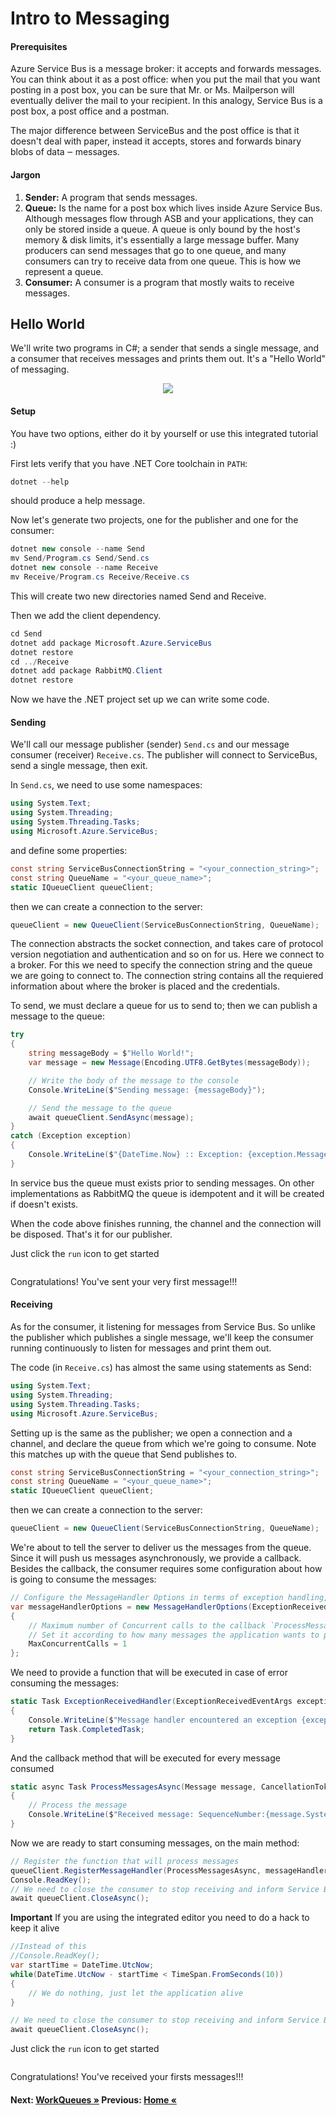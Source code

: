 # Intro to Messaging

#### Prerequisites

Azure Service Bus is a message broker: it accepts and forwards messages. You can think about it as a post office: when you put the mail that you want posting in a post box, you can be sure that Mr. or Ms. Mailperson will eventually deliver the mail to your recipient. In this analogy, Service Bus is a post box, a post office and a postman.

The major difference between ServiceBus and the post office is that it doesn't deal with paper, instead it accepts, stores and forwards binary blobs of data ‒ messages.

#### Jargon

1. **Sender:**  A program that sends messages.
1. **Queue:**  Is the name for a post box which lives inside Azure Service Bus. Although messages flow through ASB and your applications, they can only be stored inside a queue. A queue is only bound by the host's memory & disk limits, it's essentially a large message buffer. Many producers can send messages that go to one queue, and many consumers can try to receive data from one queue. This is how we represent a queue.
1. **Consumer:** A consumer is a program that mostly waits to receive messages.

## Hello World

We'll write two programs in C#; a sender that sends a single message, and a consumer that receives messages and prints them out. It's a "Hello World" of messaging.

<p align ="center">
<img src ="https://docs.microsoft.com/en-us/azure/includes/media/howto-service-bus-queues/sb-queues-08.png" >
</p>

#### Setup

You have two options, either do it by yourself or use this integrated tutorial :)

First lets verify that you have .NET Core toolchain in `PATH`:

``` cs
dotnet --help
```
should produce a help message.

Now let's generate two projects, one for the publisher and one for the consumer:

``` cs
dotnet new console --name Send
mv Send/Program.cs Send/Send.cs
dotnet new console --name Receive
mv Receive/Program.cs Receive/Receive.cs
```

This will create two new directories named Send and Receive.

Then we add the client dependency.

``` cs
cd Send
dotnet add package Microsoft.Azure.ServiceBus 
dotnet restore
cd ../Receive
dotnet add package RabbitMQ.Client
dotnet restore
```

Now we have the .NET project set up we can write some code.


#### Sending

We'll call our message publisher (sender) `Send.cs` and our message consumer (receiver) `Receive.cs`. The publisher will connect to ServiceBus, send a single message, then exit.

In `Send.cs`, we need to use some namespaces:

```cs
using System.Text;
using System.Threading;
using System.Threading.Tasks;
using Microsoft.Azure.ServiceBus;
```
and define some properties:

```cs
const string ServiceBusConnectionString = "<your_connection_string>";
const string QueueName = "<your_queue_name>";
static IQueueClient queueClient;
```

then we can create a connection to the server:

```cs
queueClient = new QueueClient(ServiceBusConnectionString, QueueName);
```

The connection abstracts the socket connection, and takes care of protocol version negotiation and authentication and so on for us. Here we connect to a broker. For this we need to specify the connection string and the queue we are going to connect to. The connection string contains all the requiered information about where the broker is placed and the credentials.

To send, we must declare a queue for us to send to; then we can publish a message to the queue:

```cs
try
{
    string messageBody = $"Hello World!";
    var message = new Message(Encoding.UTF8.GetBytes(messageBody));

    // Write the body of the message to the console
    Console.WriteLine($"Sending message: {messageBody}");

    // Send the message to the queue
    await queueClient.SendAsync(message);
}
catch (Exception exception)
{
    Console.WriteLine($"{DateTime.Now} :: Exception: {exception.Message}");
}   
```

In service bus the queue must exists prior to sending messages. On other implementations as RabbitMQ the queue is idempotent and it will be created if doesn't exists.


When the code above finishes running, the channel and the connection will be disposed. That's it for our publisher.

Just click the `run` icon to get started

``` cs  --source-file .\HelloWorld\Sender\Program.cs --project .\HelloWorld\Sender\Sender.csproj 
```
Congratulations! You've sent your very first message!!!


#### Receiving

As for the consumer, it listening for messages from Service Bus. So unlike the publisher which publishes a single message, we'll keep the consumer running continuously to listen for messages and print them out.

The code (in `Receive.cs`) has almost the same using statements as Send:

```cs
using System.Text;
using System.Threading;
using System.Threading.Tasks;
using Microsoft.Azure.ServiceBus;
```

Setting up is the same as the publisher; we open a connection and a channel, and declare the queue from which we're going to consume. Note this matches up with the queue that Send publishes to.

```cs
const string ServiceBusConnectionString = "<your_connection_string>";
const string QueueName = "<your_queue_name>";
static IQueueClient queueClient;
```

then we can create a connection to the server:

```cs
queueClient = new QueueClient(ServiceBusConnectionString, QueueName);
```

We're about to tell the server to deliver us the messages from the queue. Since it will push us messages asynchronously, we provide a callback. 
Besides the callback, the consumer requires some configuration about how is going to consume the messages:

```cs
// Configure the MessageHandler Options in terms of exception handling, number of concurrent messages to deliver etc.
var messageHandlerOptions = new MessageHandlerOptions(ExceptionReceivedHandler)
{
    // Maximum number of Concurrent calls to the callback `ProcessMessagesAsync`, set to 1 for simplicity.
    // Set it according to how many messages the application wants to process in parallel.
    MaxConcurrentCalls = 1
};
```
We need to provide a function that will be executed in case of error consuming the messages:

```cs
static Task ExceptionReceivedHandler(ExceptionReceivedEventArgs exceptionReceivedEventArgs)
{
    Console.WriteLine($"Message handler encountered an exception {exceptionReceivedEventArgs.Exception}.");   
    return Task.CompletedTask;
}
```

And the callback method that will be executed for every message consumed

```cs
static async Task ProcessMessagesAsync(Message message, CancellationToken token)
{
    // Process the message
    Console.WriteLine($"Received message: SequenceNumber:{message.SystemProperties.SequenceNumber} Body:{Encoding.UTF8.GetString(message.Body)}"); 
}
```

Now we are ready to start consuming messages, on the main method:

```cs
// Register the function that will process messages
queueClient.RegisterMessageHandler(ProcessMessagesAsync, messageHandlerOptions);
Console.ReadKey();
// We need to close the consumer to stop receiving and inform Service Bus broker
await queueClient.CloseAsync();
```

**Important**
If you are using the integrated editor you need to do a hack to keep it alive

```cs
//Instead of this
//Console.ReadKey();
var startTime = DateTime.UtcNow;
while(DateTime.UtcNow - startTime < TimeSpan.FromSeconds(10))
{
    // We do nothing, just let the application alive
}   

// We need to close the consumer to stop receiving and inform Service Bus broker
await queueClient.CloseAsync();
```



Just click the `run` icon to get started

``` cs  --source-file .\HelloWorld\\Receiver\Program.cs --project .\HelloWorld\Receiver\Receiver.csproj 
```
Congratulations! You've received your firsts messages!!!

#### Next: [WorkQueues  &raquo;](./WorkQueues.md) Previous: [Home &laquo;](../Readme.md)